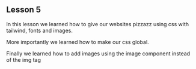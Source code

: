 ## Lesson 5

In this lesson we learned how to give our websites pizzazz using css with tailwind, fonts and images.

More importantly we learned how to make our css global.

Finally we learned how to add images using the image component instead of the img tag